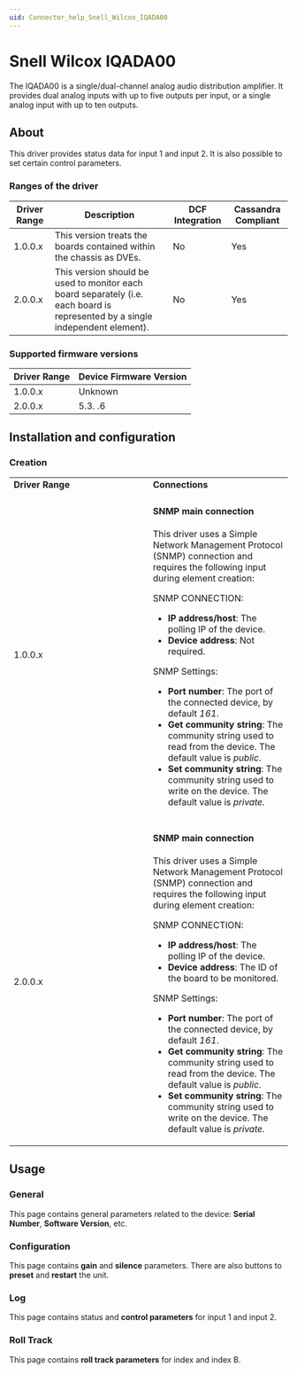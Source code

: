 ```yaml
---
uid: Connector_help_Snell_Wilcox_IQADA00
---
```


# Snell Wilcox IQADA00

The IQADA00 is a single/dual-channel analog audio distribution amplifier. It provides dual analog inputs with up to five outputs per input, or a single analog input with up to ten outputs.

## About

This driver provides status data for input 1 and input 2. It is also possible to set certain control parameters.

### Ranges of the driver

| **Driver Range** | **Description**                                                                                                                | **DCF Integration** | **Cassandra Compliant** |
|------------------|--------------------------------------------------------------------------------------------------------------------------------|---------------------|-------------------------|
| 1.0.0.x          | This version treats the boards contained within the chassis as DVEs.                                                           | No                  | Yes                     |
| 2.0.0.x          | This version should be used to monitor each board separately (i.e. each board is represented by a single independent element). | No                  | Yes                     |

### Supported firmware versions

| **Driver Range** | **Device Firmware Version** |
|------------------|-----------------------------|
| 1.0.0.x          | Unknown                     |
| 2.0.0.x          | 5.3. .6                     |

## Installation and configuration

### Creation

<table>
<colgroup>
<col style="width: 50%" />
<col style="width: 50%" />
</colgroup>
<tbody>
<tr class="odd">
<td><strong>Driver Range</strong></td>
<td><strong>Connections</strong></td>
</tr>
<tr class="even">
<td>1.0.0.x</td>
<td><h4 id="snmp-main-connection">SNMP main connection</h4>
<p>This driver uses a Simple Network Management Protocol (SNMP) connection and requires the following input during element creation:</p>
<p>SNMP CONNECTION:</p>
<ul>
<li><strong>IP address/host</strong>: The polling IP of the device.</li>
<li><strong>Device address</strong>: Not required.</li>
</ul>
<p>SNMP Settings:</p>
<ul>
<li><strong>Port number</strong>: The port of the connected device, by default <em>161</em>.</li>
<li><strong>Get community string</strong>: The community string used to read from the device. The default value is <em>public</em>.</li>
<li><strong>Set community string</strong>: The community string used to write on the device. The default value is <em>private.</em></li>
</ul></td>
</tr>
<tr class="odd">
<td>2.0.0.x</td>
<td><h4 id="snmp-main-connection-1">SNMP main connection</h4>
<p>This driver uses a Simple Network Management Protocol (SNMP) connection and requires the following input during element creation:</p>
<p>SNMP CONNECTION:</p>
<ul>
<li><strong>IP address/host</strong>: The polling IP of the device.</li>
<li><strong>Device address</strong>: The ID of the board to be monitored.</li>
</ul>
<p>SNMP Settings:</p>
<ul>
<li><strong>Port number</strong>: The port of the connected device, by default <em>161</em>.</li>
<li><strong>Get community string</strong>: The community string used to read from the device. The default value is <em>public</em>.</li>
<li><strong>Set community string</strong>: The community string used to write on the device. The default value is <em>private.</em></li>
</ul></td>
</tr>
</tbody>
</table>

## Usage

### General

This page contains general parameters related to the device: **Serial Number**, **Software Version**, etc.

### Configuration

This page contains **gain** and **silence** parameters. There are also buttons to **preset** and **restart** the unit.

### Log

This page contains status and **control parameters** for input 1 and input 2.

### Roll Track

This page contains **roll track parameters** for index and index B.

